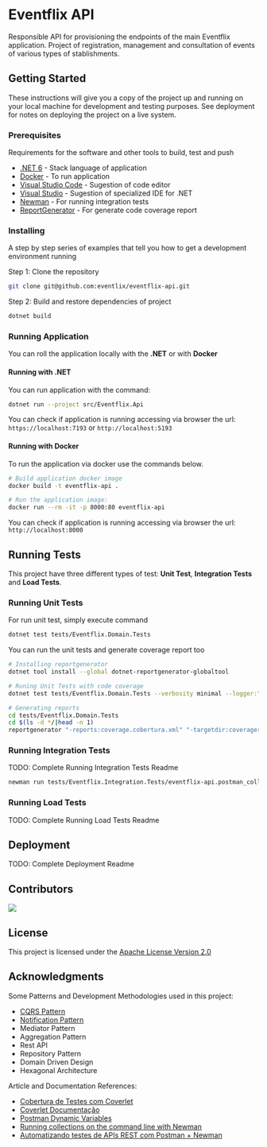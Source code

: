 # Eventflix API

Responsible API for provisioning the endpoints of the main Eventflix application.
Project of registration, management and consultation of events of various types of
stablishments.

## Getting Started

These instructions will give you a copy of the project up and running on
your local machine for development and testing purposes. See deployment
for notes on deploying the project on a live system.

### Prerequisites

Requirements for the software and other tools to build, test and push

- [.NET 6](https://dotnet.microsoft.com/download/dotnet/6.0) - Stack language of application
- [Docker](https://www.docker.com) - To run application
- [Visual Studio Code](https://code.visualstudio.com) - Sugestion of code editor
- [Visual Studio](https://visualstudio.microsoft.com) - Sugestion of specialized IDE for .NET
- [Newman](https://www.npmjs.com/package/newman) - For running integration tests
- [ReportGenerator](https://danielpalme.github.io/ReportGenerator) - For generate code coverage report

### Installing

A step by step series of examples that tell you how to get a development
environment running

Step 1: Clone the repository

```bash
git clone git@github.com:eventlix/eventflix-api.git
```

Step 2: Build and restore dependencies of project

```bash
dotnet build
```

### Running Application

You can roll the application locally with the **.NET** or with **Docker**

#### Running with .NET

You can run application with the command:

```bash
dotnet run --project src/Eventflix.Api
```

You can check if application is running accessing via browser the url: `https://localhost:7193` or `http://localhost:5193`

#### Running with Docker

To run the application via docker use the commands below.

```bash
# Build application docker image
docker build -t eventflix-api .

# Run the application image:
docker run --rm -it -p 8000:80 eventflix-api
```

You can check if application is running accessing via browser the url: `http://localhost:8000`

## Running Tests

This project have three different types of test: **Unit Test**, **Integration Tests** and **Load Tests**.

### Running Unit Tests

For run unit test, simply execute command

```bash
dotnet test tests/Eventflix.Domain.Tests
```

You can run the unit tests and generate coverage report too

```bash
# Installing reportgenerator
dotnet tool install --global dotnet-reportgenerator-globaltool

# Runing Unit Tests with code coverage
dotnet test tests/Eventflix.Domain.Tests --verbosity minimal --logger:"html;LogFileName=tests-results.html" --collect:"XPlat Code Coverage"

# Generating reports
cd tests/Eventflix.Domain.Tests
cd $(ls -d */|head -n 1)
reportgenerator "-reports:coverage.cobertura.xml" "-targetdir:coveragereport" -reporttypes:Html
```

### Running Integration Tests

TODO: Complete Running Integration Tests Readme

```bash
newman run tests/Eventflix.Integration.Tests/eventflix-api.postman_collection.json -e tests/Eventflix.Integration.Tests/environments/local.postman_environment.json --insecure
```

### Running Load Tests

TODO: Complete Running Load Tests Readme

## Deployment

TODO: Complete Deployment Readme

## Contributors

<a href="https://github.com/eventlix/eventflix-api/graphs/contributors">
  <img src="https://contrib.rocks/image?repo=eventlix/eventflix-api" />
</a>

## License

This project is licensed under the [Apache License Version 2.0](LICENSE)

## Acknowledgments

Some Patterns and Development Methodologies used in this project:

- [CQRS Pattern](https://github.com/tfsantosbr/dotnet-cqrs-pattern)
- [Notification Pattern](https://github.com/tfsantosbr/dotnet-notification-pattern)
- Mediator Pattern
- Aggregation Pattern
- Rest API
- Repository Pattern
- Domain Driven Design
- Hexagonal Architecture

Article and Documentation References:

- [Cobertura de Testes com Coverlet](https://renatogroffe.medium.com/net-5-cobertura-de-testes-com-coverlet-7cbec2f052d9)
- [Coverlet Documentação](https://github.com/coverlet-coverage/coverlet)
- [Postman Dynamic Variables](https://learning.postman.com/docs/writing-scripts/script-references/variables-list/)
- [Running collections on the command line with Newman](https://learning.postman.com/docs/running-collections/using-newman-cli/command-line-integration-with-newman/)
- [Automatizando testes de APIs REST com Postman + Newman](https://renatogroffe.medium.com/automatizando-testes-de-apis-rest-com-postman-newman-a90f0d90df09)
